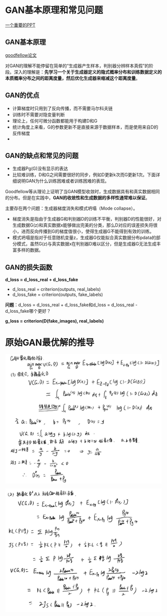 # GAN基本原理和常见问题
[一个重要的PPT](http://ice.dlut.edu.cn/valse2018/ppt/Generative_Adversarial_Nets_JSFeng.pdf)
## GAN基本原理
[goodfellow论文]()

对GAN的理解不能停留在简单的“生成器产生样本，判别器分辨样本真假”的阶段。深入的理解是：**先学习一个关于生成器定义的隐式概率分布和训练数据定义的本质概率分布之间的距离度量，然后优化生成器来缩减这个距离度量**。


## GAN的优点
- 计算梯度时只用到了反向传播，而不需要马尔科夫链
- 训练时不需要对隐变量判断
- 理论上，任何可微分函数都能用于构建D和G
- 统计角度上来看，G的参数更新不是直接来源于数据样本，而是使用来自D的反传梯度
- 
## GAN的缺点和常见的问题

- 生成器Pg(G)没有显示的表达
- 比较难训练，D和G之间需要很好的同步，例如D更新k次而G更新1次。下面详细说明GAN为什么训练困难或者训练困难的表现。
  
Goodfellow等从理论上证明了当GAN模型收敛时，生成数据具有和真实数据相同的分布。但是在实践中，**GAN的收敛性和生成数据的多样性通常难以保证**。

主要存在两个问题：生成器梯度消失和模式坍塌（Mode collapse）。

- 梯度消失是指由于生成器G和判别器D的训练不平衡，判别器D的性能很好，对生成数据G(z)和真实数据x能够做出完美的分类，那么D对应的误差损失将很小，进而反向传播到G的梯度值很小，使得生成器G不能得到有效的训练。
- 模式坍塌是指对于任意随机变量z，生成器G仅能拟合真实数据分布pdata的部分模式，虽然G(z)与真实数据x在判别器D难以区分，但是生成器G无法生成丰富多样的数据。

## GAN的损失函数

**d_loss = d_loss_real + d_loss_fake**
- d_loss_real = criterion(outputs, real_labels)
- d_loss_fake = criterion(outputs, fake_labels)

**问题**：d_loss = d_loss_real + d_loss_fake和d_loss = d_loss_real - d_loss_fake哪个更好？  

**g_loss = criterion(D(fake_images), real_labels)**

# 原始GAN最优解的推导

![](https://github.com/Deep-Learning-Studyroom/offer/blob/master/pictures/GAN1.jpg) 

![](https://github.com/Deep-Learning-Studyroom/offer/blob/master/pictures/GAN2.jpg) 

